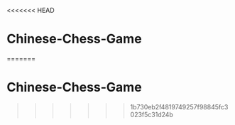 <<<<<<< HEAD
# Chinese-Chess-Game
=======
# Chinese-Chess-Game
>>>>>>> 1b730eb2f4819749257f98845fc3023f5c31d24b
